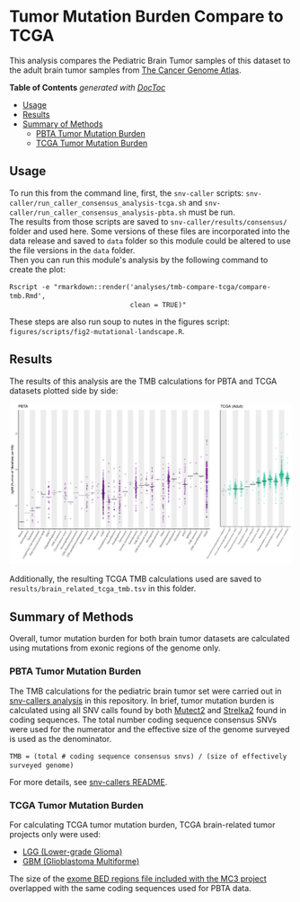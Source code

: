 # Tumor Mutation Burden Compare to TCGA

This analysis compares the Pediatric Brain Tumor samples of this dataset to the adult brain tumor samples from [The Cancer Genome Atlas](https://www.cancer.gov/about-nci/organization/ccg/research/structural-genomics/tcga).

<!-- START doctoc generated TOC please keep comment here to allow auto update -->
<!-- DON'T EDIT THIS SECTION, INSTEAD RE-RUN doctoc TO UPDATE -->
**Table of Contents**  *generated with [DocToc](https://github.com/thlorenz/doctoc)*

- [Usage](#usage)
- [Results](#results)
- [Summary of Methods](#summary-of-methods)
  - [PBTA Tumor Mutation Burden](#pbta-tumor-mutation-burden)
  - [TCGA Tumor Mutation Burden](#tcga-tumor-mutation-burden)

<!-- END doctoc generated TOC please keep comment here to allow auto update -->

## Usage

To run this from the command line, first, the `snv-caller` scripts: `snv-caller/run_caller_consensus_analysis-tcga.sh` and `snv-caller/run_caller_consensus_analysis-pbta.sh` must be run.  
The results from those scripts are saved to `snv-caller/results/consensus/` folder and used here. 
Some versions of these files are incorporated into the data release and saved to `data` folder so this module could be altered to use the file versions in the `data` folder.  
Then you can run this module's analysis by the following command to create the plot: 
```
Rscript -e "rmarkdown::render('analyses/tmb-compare-tcga/compare-tmb.Rmd',
                              clean = TRUE)"
```
These steps are also run soup to nutes in the figures script: `figures/scripts/fig2-mutational-landscape.R`. 

## Results

The results of this analysis are the TMB calculations for PBTA and TCGA datasets plotted side by side:

![](plots/tmb_tcga_and_pbta_plot.png)

Additionally, the resulting TCGA TMB calculations used are saved to `results/brain_related_tcga_tmb.tsv` in this folder.

## Summary of Methods

Overall, tumor mutation burden for both brain tumor datasets are calculated using mutations from exonic regions of the genome only.  

### PBTA Tumor Mutation Burden

The TMB calculations for the pediatric brain tumor set were carried out in [snv-callers analysis](https://github.com/AlexsLemonade/OpenPBTA-analysis/tree/master/analyses/snv-callers) in this repository.
In brief, tumor mutation burden is calculated using all SNV calls found by both
[Mutect2](https://software.broadinstitute.org/cancer/cga/mutect) and [Strelka2](https://github.com/Illumina/strelka) found in coding sequences.
The total number coding sequence consensus SNVs were used for the numerator and the effective size of the genome surveyed is used as the denominator.

```
TMB = (total # coding sequence consensus snvs) / (size of effectively surveyed genome)
```

For more details, see [snv-callers README](https://github.com/AlexsLemonade/OpenPBTA-analysis/tree/master/analyses/snv-callers).

### TCGA Tumor Mutation Burden

For calculating TCGA tumor mutation burden, TCGA brain-related tumor projects only were used:

- [LGG (Lower-grade Glioma)](https://www.nejm.org/doi/full/10.1056/NEJMoa1402121)
- [GBM (Glioblastoma Multiforme)](https://www.ncbi.nlm.nih.gov/pmc/articles/PMC3910500/)

The size of the [exome BED regions file included with the MC3 project](https://api.gdc.cancer.gov/data/7f0d3ab9-8bef-4e3b-928a-6090caae885b) overlapped with the same coding sequences used for PBTA data. 
